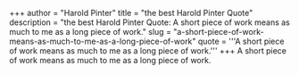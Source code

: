 +++
author = "Harold Pinter"
title = "the best Harold Pinter Quote"
description = "the best Harold Pinter Quote: A short piece of work means as much to me as a long piece of work."
slug = "a-short-piece-of-work-means-as-much-to-me-as-a-long-piece-of-work"
quote = '''A short piece of work means as much to me as a long piece of work.'''
+++
A short piece of work means as much to me as a long piece of work.

